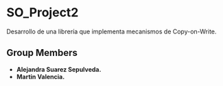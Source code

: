 # SO_Project2
Desarrollo de una librería que implementa mecanismos de Copy-on-Write.

## Group Members

- **Alejandra Suarez Sepulveda.**
- **Martin Valencia.**
